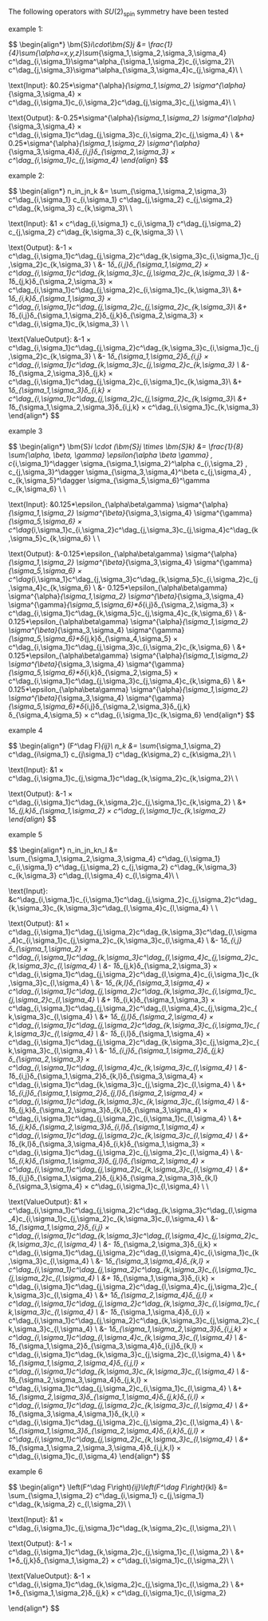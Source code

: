 The following operators with $SU(2)_\text{spin}$ symmetry have been tested

example 1:

$$
\begin{align*}
\bm{S}_i\cdot\bm{S}_j &= \frac{1}{4}\sum_{\alpha=x,y,z}\sum_{\sigma_1,\sigma_2,\sigma_3,\sigma_4} c^\dag_{i,\sigma_1}\sigma^\alpha_{\sigma_1,\sigma_2}c_{i,\sigma_2}\ c^\dag_{j,\sigma_3}\sigma^\alpha_{\sigma_3,\sigma_4}c_{j,\sigma_4}\\ \\

\text{Input}: 
&0.25*\sigma^{\alpha}_{\sigma_1,\sigma_2} \sigma^{\alpha}_{\sigma_3,\sigma_4} × c^\dag_{i,\sigma_1}c_{i,\sigma_2}c^\dag_{j,\sigma_3}c_{j,\sigma_4}\\ \\

\text{Output}: 
&-0.25*\sigma^{\alpha}_{\sigma_1,\sigma_2} \sigma^{\alpha}_{\sigma_3,\sigma_4} × c^\dag_{i,\sigma_1}c^\dag_{j,\sigma_3}c_{i,\sigma_2}c_{j,\sigma_4} \\
&+ 0.25*\sigma^{\alpha}_{\sigma_1,\sigma_2} \sigma^{\alpha}_{\sigma_3,\sigma_4}*δ_{i,j}δ_{\sigma_2,\sigma_3} × c^\dag_{i,\sigma_1}c_{j,\sigma_4}
\end{align*}
$$

example 2:

$$
\begin{align*}
n_in_jn_k &= \sum_{\sigma_1,\sigma_2,\sigma_3} c^\dag_{i,\sigma_1} c_{i,\sigma_1} c^\dag_{j,\sigma_2} c_{j,\sigma_2} c^\dag_{k,\sigma_3} c_{k,\sigma_3}\\ \\

\text{Input}: 
&1 × c^\dag_{i,\sigma_1} c_{i,\sigma_1} c^\dag_{j,\sigma_2} c_{j,\sigma_2} c^\dag_{k,\sigma_3} c_{k,\sigma_3} \\ \\

\text{Output}:
&-1 × c^\dag_{i,\sigma_1}c^\dag_{j,\sigma_2}c^\dag_{k,\sigma_3}c_{i,\sigma_1}c_{j,\sigma_2}c_{k,\sigma_3} \\
&- 1*δ_{i,j}δ_{\sigma_1,\sigma_2} 
× c^\dag_{i,\sigma_1}c^\dag_{k,\sigma_3}c_{j,\sigma_2}c_{k,\sigma_3} \\
&- 1*δ_{j,k}δ_{\sigma_2,\sigma_3} × c^\dag_{i,\sigma_1}c^\dag_{j,\sigma_2}c_{i,\sigma_1}c_{k,\sigma_3}\\
&+ 1*δ_{i,k}δ_{\sigma_1,\sigma_3} × c^\dag_{i,\sigma_1}c^\dag_{j,\sigma_2}c_{j,\sigma_2}c_{k,\sigma_3}\\
&+ 1*δ_{i,j}δ_{\sigma_1,\sigma_2}δ_{j,k}δ_{\sigma_2,\sigma_3} × c^\dag_{i,\sigma_1}c_{k,\sigma_3}
\\ \\

\text{ValueOutput}:
&-1 × c^\dag_{i,\sigma_1}c^\dag_{j,\sigma_2}c^\dag_{k,\sigma_3}c_{i,\sigma_1}c_{j,\sigma_2}c_{k,\sigma_3} \\
&- 1*δ_{\sigma_1,\sigma_2}δ_{i,j} 
× c^\dag_{i,\sigma_1}c^\dag_{k,\sigma_3}c_{j,\sigma_2}c_{k,\sigma_3} \\
&- 1*δ_{\sigma_2,\sigma_3}δ_{j,k} × c^\dag_{i,\sigma_1}c^\dag_{j,\sigma_2}c_{i,\sigma_1}c_{k,\sigma_3}\\
&+ 1*δ_{\sigma_1,\sigma_3}δ_{i,k} × c^\dag_{i,\sigma_1}c^\dag_{j,\sigma_2}c_{j,\sigma_2}c_{k,\sigma_3}\\
&+ 1*δ_{\sigma_1,\sigma_2,\sigma_3}δ_{i,j,k} × c^\dag_{i,\sigma_1}c_{k,\sigma_3}
\end{align*}
$$

example 3

$$
\begin{align*}
\bm{S}_i \cdot (\bm{S}_j \times \bm{S}_k) &= \frac{1}{8} \sum_{\alpha, \beta, \gamma} \epsilon_{\alpha \beta \gamma} \, c_{i,\sigma_1}^\dagger \sigma_{\sigma_1,\sigma_2}^\alpha c_{i,\sigma_2} \, c_{j,\sigma_3}^\dagger \sigma_{\sigma_3,\sigma_4}^\beta c_{j,\sigma_4} \, c_{k,\sigma_5}^\dagger \sigma_{\sigma_5,\sigma_6}^\gamma c_{k,\sigma_6} \\ \\

\text{Input}:
&0.125*\epsilon_{\alpha\beta\gamma} \sigma^{\alpha}_{\sigma_1,\sigma_2} \sigma^{\beta}_{\sigma_3,\sigma_4} \sigma^{\gamma}_{\sigma_5,\sigma_6} × c^\dag_{i,\sigma_1}c_{i,\sigma_2}c^\dag_{j,\sigma_3}c_{j,\sigma_4}c^\dag_{k,\sigma_5}c_{k,\sigma_6} \\ \\

\text{Output}:
&-0.125*\epsilon_{\alpha\beta\gamma} \sigma^{\alpha}_{\sigma_1,\sigma_2} \sigma^{\beta}_{\sigma_3,\sigma_4} \sigma^{\gamma}_{\sigma_5,\sigma_6} × c^\dag_{i,\sigma_1}c^\dag_{j,\sigma_3}c^\dag_{k,\sigma_5}c_{i,\sigma_2}c_{j,\sigma_4}c_{k,\sigma_6} \\
&- 0.125*\epsilon_{\alpha\beta\gamma} \sigma^{\alpha}_{\sigma_1,\sigma_2} \sigma^{\beta}_{\sigma_3,\sigma_4} \sigma^{\gamma}_{\sigma_5,\sigma_6}*δ_{i,j}δ_{\sigma_2,\sigma_3} × c^\dag_{i,\sigma_1}c^\dag_{k,\sigma_5}c_{j,\sigma_4}c_{k,\sigma_6} \\
&- 0.125*\epsilon_{\alpha\beta\gamma} \sigma^{\alpha}_{\sigma_1,\sigma_2} \sigma^{\beta}_{\sigma_3,\sigma_4} \sigma^{\gamma}_{\sigma_5,\sigma_6}*δ_{j,k}δ_{\sigma_4,\sigma_5} × c^\dag_{i,\sigma_1}c^\dag_{j,\sigma_3}c_{i,\sigma_2}c_{k,\sigma_6} \\
&+ 0.125*\epsilon_{\alpha\beta\gamma} \sigma^{\alpha}_{\sigma_1,\sigma_2} \sigma^{\beta}_{\sigma_3,\sigma_4} \sigma^{\gamma}_{\sigma_5,\sigma_6}*δ_{i,k}δ_{\sigma_2,\sigma_5} × c^\dag_{i,\sigma_1}c^\dag_{j,\sigma_3}c_{j,\sigma_4}c_{k,\sigma_6} \\
&+ 0.125*\epsilon_{\alpha\beta\gamma} \sigma^{\alpha}_{\sigma_1,\sigma_2} \sigma^{\beta}_{\sigma_3,\sigma_4} \sigma^{\gamma}_{\sigma_5,\sigma_6}*δ_{i,j}δ_{\sigma_2,\sigma_3}δ_{j,k}δ_{\sigma_4,\sigma_5} × c^\dag_{i,\sigma_1}c_{k,\sigma_6}
\end{align*}
$$

example 4

$$
\begin{align*}
(F^\dag F)_{ij}\ n_k &= \sum_{\sigma_1,\sigma_2} c^\dag_{i\sigma_1} c_{j\sigma_1} c^\dag_{k\sigma_2} c_{k\sigma_2}\\ \\

\text{Input}:
&1 × c^\dag_{i,\sigma_1}c_{j,\sigma_1}c^\dag_{k,\sigma_2}c_{k,\sigma_2}\\ \\

\text{Output}:
&-1 × c^\dag_{i,\sigma_1}c^\dag_{k,\sigma_2}c_{j,\sigma_1}c_{k,\sigma_2} \\
&+ 1*δ_{j,k}δ_{\sigma_1,\sigma_2} × c^\dag_{i,\sigma_1}c_{k,\sigma_2}
\end{align*}
$$

example 5

$$
\begin{align*}
n_in_jn_kn_l &= \sum_{\sigma_1,\sigma_2,\sigma_3,\sigma_4} c^\dag_{i,\sigma_1} c_{i,\sigma_1} c^\dag_{j,\sigma_2} c_{j,\sigma_2} c^\dag_{k,\sigma_3} c_{k,\sigma_3} c^\dag_{l,\sigma_4} c_{l,\sigma_4}\\ \\

\text{Input}: &c^\dag_{i,\sigma_1}c_{i,\sigma_1}c^\dag_{j,\sigma_2}c_{j,\sigma_2}c^\dag_{k,\sigma_3}c_{k,\sigma_3}c^\dag_{l,\sigma_4}c_{l,\sigma_4}
\\ \\

\text{Output}:
&1 × c^\dag_{i,\sigma_1}c^\dag_{j,\sigma_2}c^\dag_{k,\sigma_3}c^\dag_{l,\sigma_4}c_{i,\sigma_1}c_{j,\sigma_2}c_{k,\sigma_3}c_{l,\sigma_4} \\
&- 1*δ_{i,j}δ_{\sigma_1,\sigma_2} × c^\dag_{i,\sigma_1}c^\dag_{k,\sigma_3}c^\dag_{l,\sigma_4}c_{j,\sigma_2}c_{k,\sigma_3}c_{l,\sigma_4} \\
&- 1*δ_{j,k}δ_{\sigma_2,\sigma_3} × c^\dag_{i,\sigma_1}c^\dag_{j,\sigma_2}c^\dag_{l,\sigma_4}c_{i,\sigma_1}c_{k,\sigma_3}c_{l,\sigma_4} \\
&- 1*δ_{k,l}δ_{\sigma_3,\sigma_4} × c^\dag_{i,\sigma_1}c^\dag_{j,\sigma_2}c^\dag_{k,\sigma_3}c_{i,\sigma_1}c_{j,\sigma_2}c_{l,\sigma_4} \\
&+ 1*δ_{i,k}δ_{\sigma_1,\sigma_3} × c^\dag_{i,\sigma_1}c^\dag_{j,\sigma_2}c^\dag_{l,\sigma_4}c_{j,\sigma_2}c_{k,\sigma_3}c_{l,\sigma_4} \\
&+ 1*δ_{j,l}δ_{\sigma_2,\sigma_4} × c^\dag_{i,\sigma_1}c^\dag_{j,\sigma_2}c^\dag_{k,\sigma_3}c_{i,\sigma_1}c_{k,\sigma_3}c_{l,\sigma_4} \\
&- 1*δ_{i,l}δ_{\sigma_1,\sigma_4} × c^\dag_{i,\sigma_1}c^\dag_{j,\sigma_2}c^\dag_{k,\sigma_3}c_{j,\sigma_2}c_{k,\sigma_3}c_{l,\sigma_4} \\
&- 1*δ_{i,j}δ_{\sigma_1,\sigma_2}δ_{j,k}δ_{\sigma_2,\sigma_3} × c^\dag_{i,\sigma_1}c^\dag_{l,\sigma_4}c_{k,\sigma_3}c_{l,\sigma_4} \\
&- 1*δ_{i,j}δ_{\sigma_1,\sigma_2}δ_{k,l}δ_{\sigma_3,\sigma_4} × c^\dag_{i,\sigma_1}c^\dag_{k,\sigma_3}c_{j,\sigma_2}c_{l,\sigma_4} \\
&+ 1*δ_{i,j}δ_{\sigma_1,\sigma_2}δ_{j,l}δ_{\sigma_2,\sigma_4} × c^\dag_{i,\sigma_1}c^\dag_{k,\sigma_3}c_{k,\sigma_3}c_{l,\sigma_4} \\
&- 1*δ_{j,k}δ_{\sigma_2,\sigma_3}δ_{k,l}δ_{\sigma_3,\sigma_4} × c^\dag_{i,\sigma_1}c^\dag_{j,\sigma_2}c_{i,\sigma_1}c_{l,\sigma_4} \\
&+ 1*δ_{j,k}δ_{\sigma_2,\sigma_3}δ_{i,l}δ_{\sigma_1,\sigma_4} × c^\dag_{i,\sigma_1}c^\dag_{j,\sigma_2}c_{k,\sigma_3}c_{l,\sigma_4} \\
&+ 1*δ_{k,l}δ_{\sigma_3,\sigma_4}δ_{i,k}δ_{\sigma_1,\sigma_3} × c^\dag_{i,\sigma_1}c^\dag_{j,\sigma_2}c_{j,\sigma_2}c_{l,\sigma_4} \\
&- 1*δ_{i,k}δ_{\sigma_1,\sigma_3}δ_{j,l}δ_{\sigma_2,\sigma_4} × c^\dag_{i,\sigma_1}c^\dag_{j,\sigma_2}c_{k,\sigma_3}c_{l,\sigma_4} \\
&+ 1*δ_{i,j}δ_{\sigma_1,\sigma_2}δ_{j,k}δ_{\sigma_2,\sigma_3}δ_{k,l}δ_{\sigma_3,\sigma_4} × c^\dag_{i,\sigma_1}c_{l,\sigma_4}
\\ \\

\text{ValueOutput}:
&1 × c^\dag_{i,\sigma_1}c^\dag_{j,\sigma_2}c^\dag_{k,\sigma_3}c^\dag_{l,\sigma_4}c_{i,\sigma_1}c_{j,\sigma_2}c_{k,\sigma_3}c_{l,\sigma_4} \\
&- 1*δ_{\sigma_1,\sigma_2}δ_{i,j} × c^\dag_{i,\sigma_1}c^\dag_{k,\sigma_3}c^\dag_{l,\sigma_4}c_{j,\sigma_2}c_{k,\sigma_3}c_{l,\sigma_4} \\
&- 1*δ_{\sigma_2,\sigma_3}δ_{j,k} × c^\dag_{i,\sigma_1}c^\dag_{j,\sigma_2}c^\dag_{l,\sigma_4}c_{i,\sigma_1}c_{k,\sigma_3}c_{l,\sigma_4} \\
&- 1*δ_{\sigma_3,\sigma_4}δ_{k,l} × c^\dag_{i,\sigma_1}c^\dag_{j,\sigma_2}c^\dag_{k,\sigma_3}c_{i,\sigma_1}c_{j,\sigma_2}c_{l,\sigma_4} \\
&+ 1*δ_{\sigma_1,\sigma_3}δ_{i,k} × c^\dag_{i,\sigma_1}c^\dag_{j,\sigma_2}c^\dag_{l,\sigma_4}c_{j,\sigma_2}c_{k,\sigma_3}c_{l,\sigma_4} \\
&+ 1*δ_{\sigma_2,\sigma_4}δ_{j,l} × c^\dag_{i,\sigma_1}c^\dag_{j,\sigma_2}c^\dag_{k,\sigma_3}c_{i,\sigma_1}c_{k,\sigma_3}c_{l,\sigma_4} \\
&- 1*δ_{\sigma_1,\sigma_4}δ_{i,l} × c^\dag_{i,\sigma_1}c^\dag_{j,\sigma_2}c^\dag_{k,\sigma_3}c_{j,\sigma_2}c_{k,\sigma_3}c_{l,\sigma_4} \\
&- 1*δ_{\sigma_1,\sigma_2,\sigma_3}δ_{i,j,k} × c^\dag_{i,\sigma_1}c^\dag_{l,\sigma_4}c_{k,\sigma_3}c_{l,\sigma_4} \\
&- 1*δ_{\sigma_1,\sigma_2}δ_{\sigma_3,\sigma_4}δ_{i,j}δ_{k,l} × c^\dag_{i,\sigma_1}c^\dag_{k,\sigma_3}c_{j,\sigma_2}c_{l,\sigma_4} \\
&+ 1*δ_{\sigma_1,\sigma_2,\sigma_4}δ_{i,j,l} × c^\dag_{i,\sigma_1}c^\dag_{k,\sigma_3}c_{k,\sigma_3}c_{l,\sigma_4} \\
&- 1*δ_{\sigma_2,\sigma_3,\sigma_4}δ_{j,k,l} × c^\dag_{i,\sigma_1}c^\dag_{j,\sigma_2}c_{i,\sigma_1}c_{l,\sigma_4} \\
&+ 1*δ_{\sigma_2,\sigma_3}δ_{\sigma_1,\sigma_4}δ_{j,k}δ_{i,l} × c^\dag_{i,\sigma_1}c^\dag_{j,\sigma_2}c_{k,\sigma_3}c_{l,\sigma_4} \\
&+ 1*δ_{\sigma_3,\sigma_4,\sigma_1}δ_{k,l,i} × c^\dag_{i,\sigma_1}c^\dag_{j,\sigma_2}c_{j,\sigma_2}c_{l,\sigma_4} \\
&- 1*δ_{\sigma_1,\sigma_3}δ_{\sigma_2,\sigma_4}δ_{i,k}δ_{j,l} × c^\dag_{i,\sigma_1}c^\dag_{j,\sigma_2}c_{k,\sigma_3}c_{l,\sigma_4} \\
&+ 1*δ_{\sigma_1,\sigma_2,\sigma_3,\sigma_4}δ_{i,j,k,l} × c^\dag_{i,\sigma_1}c_{l,\sigma_4}
\end{align*}
$$

example 6

$$
\begin{align*}
\left(F^\dag F\right)_{ij}\left(F^\dag F\right)_{kl} &= \sum_{\sigma_1,\sigma_2} c^\dag_{i,\sigma_1} c_{j,\sigma_1} c^\dag_{k,\sigma_2} c_{l,\sigma_2}\\ \\

\text{Input}:
&1 × c^\dag_{i,\sigma_1}c_{j,\sigma_1}c^\dag_{k,\sigma_2}c_{l,\sigma_2}\\ \\

\text{Output}:
&-1 × c^\dag_{i,\sigma_1}c^\dag_{k,\sigma_2}c_{j,\sigma_1}c_{l,\sigma_2} \\
&+ 1*δ_{j,k}δ_{\sigma_1,\sigma_2} × c^\dag_{i,\sigma_1}c_{l,\sigma_2}\\ \\

\text{ValueOutput}:
&-1 × c^\dag_{i,\sigma_1}c^\dag_{k,\sigma_2}c_{j,\sigma_1}c_{l,\sigma_2} \\
&+ 1*δ_{\sigma_1,\sigma_2}δ_{j,k} × c^\dag_{i,\sigma_1}c_{l,\sigma_2}

\end{align*}
$$
